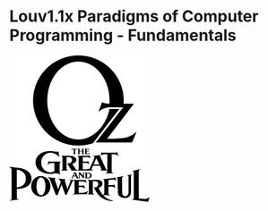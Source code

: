 # Louv1.1x Paradigms of Computer Programming - Fundamentals

<img src="/assets/Oz_the_Great_and_Powerful_Logo_Black.png" width="250">
